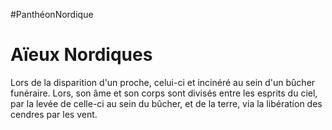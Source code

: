 #PanthéonNordique
# Aïeux Nordiques
Lors de la disparition d'un proche, celui-ci et incinéré au sein d'un bûcher funéraire. Lors, son âme et son corps sont divisés entre les esprits du ciel, par la levée de celle-ci au sein du bûcher, et de la terre, via la libération des cendres par les vent.
